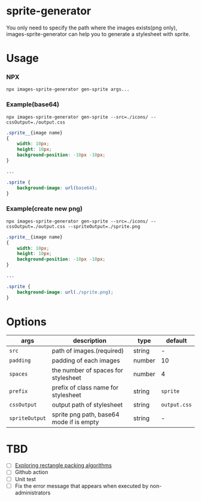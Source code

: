 # sprite-generator

You only need to specify the path where the images exists(png only), images-sprite-generator can help you to generate a stylesheet with sprite.

# Usage

### NPX

```command
npx images-sprite-generator gen-sprite args...
```

### Example(base64)

```command
npx images-sprite-generator gen-sprite --src=./icons/ --cssOutput=./output.css
```

```css
.sprite__{image name}
{
    width: 10px;
    height: 10px;
    background-position: -10px -10px;
}

...

.sprite {
    background-image: url(base64);
}
```

### Example(create new png)

```command
npx images-sprite-generator gen-sprite --src=./icons/ --cssOutput=./output.css --spriteOutput=./sprite.png
```

```css
.sprite__{image name}
{
    width: 10px;
    height: 10px;
    background-position: -10px -10px;
}

...

.sprite {
    background-image: url(./sprite.png);
}
```

# Options

| args           | description                              | type   | default      |
| -------------- | ---------------------------------------- | ------ | ------------ |
| `src`          | path of images.(required)                | string | -            |
| `padding`      | padding of each images                   | number | 10           |
| `spaces`       | the number of spaces for stylesheet      | number | 4            |
| `prefix`       | prefix of class name for stylesheet      | string | `sprite`     |
| `cssOutput`    | output path of stylesheet                | string | `output.css` |
| `spriteOutput` | sprite png path, base64 mode if is empty | string | -            |

# TBD

-   [ ] [Exploring rectangle packing algorithms](https://www.david-colson.com/2020/03/10/exploring-rect-packing.html)
-   [ ] Github action
-   [ ] Unit test
-   [ ] Fix the error message that appears when executed by non-administrators

